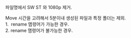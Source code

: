 파일명에서 SW ST 와 1080p 제거.

Move 시간을 고려해서 5분이내 생성된 파일과 특정 폴더는 제외.<br>1. &nbsp;rename 몀령어가 가능한 경우.<br>2. rename 몀령어가 불가능한 경우.
